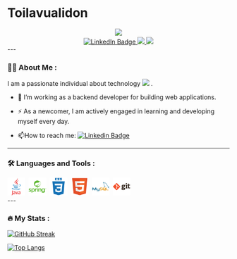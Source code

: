 # Toilavualidon
<div id="header" align="center"> 
  <img src="https://media.giphy.com/media/HwBlFQZFcAoUcPHZdX/giphy.gif" width="100"/>
  <div id="badges">
  <a href="https://www.linkedin.com/in/haitruong1420/">
    <img src="https://img.shields.io/badge/LinkedIn-blue?style=for-the-badge&logo=linkedin&logoColor=white" alt="LinkedIn Badge"/>
  </a>
  <a href="https://www.facebook.com/h1812081/">
    <img src="https://img.shields.io/badge/Facebook-1877F2?style=for-the-badge&logo=facebook&logoColor=white"/>
  </a>
    <img src="https://img.shields.io/badge/Gmail-D14836?style=for-the-badge&logo=gmail&logoColor=white"/>
</div>
</div>
<!-- <div align="center">
  <img src="https://media.giphy.com/media/dWesBcTLavkZuG35MI/giphy.gif" width="600" height="300"/>
</div> -->
---

### :woman_technologist: About Me :
I am a passionate individual about technology <img src="https://media.giphy.com/media/WUlplcMpOCEmTGBtBW/giphy.gif" width="30"> .
- :telescope: I’m working as a backend developer for building web applications.

- :zap: As a newcomer, I am actively engaged in learning and developing myself every day.

- :mailbox:How to reach me: [![Linkedin Badge](https://img.shields.io/badge/-js1420-blue?style=flat&logo=Linkedin&logoColor=white)](https://www.linkedin.com/in/haitruong1420/)
- ---

### :hammer_and_wrench: Languages and Tools :
<div>
  <img src="https://github.com/devicons/devicon/blob/master/icons/java/java-original-wordmark.svg" title="Java" alt="Java" width="40" height="40"/>&nbsp;
  <img src="https://github.com/devicons/devicon/blob/master/icons/spring/spring-original-wordmark.svg" title="Spring" alt="Spring" width="40" height="40"/>&nbsp;
  <img src="https://github.com/devicons/devicon/blob/master/icons/css3/css3-plain-wordmark.svg"  title="CSS3" alt="CSS" width="40" height="40"/>&nbsp;
  <img src="https://github.com/devicons/devicon/blob/master/icons/html5/html5-original.svg" title="HTML5" alt="HTML" width="40" height="40"/>&nbsp;
  <img src="https://github.com/devicons/devicon/blob/master/icons/mysql/mysql-original-wordmark.svg" title="MySQL"  alt="MySQL" width="40" height="40"/>&nbsp;
  <img src="https://github.com/devicons/devicon/blob/master/icons/git/git-original-wordmark.svg" title="Git" **alt="Git" width="40" height="40"/>
</div>
---

### :fire: My Stats :
[![GitHub Streak](https://github-readme-streak-stats.herokuapp.com?user=jason1420&theme=dark&exclude_days=Sun%2CSat)](https://git.io/streak-stats)

[![Top Langs](https://github-readme-stats.vercel.app/api/top-langs/?username=jason1420&layout=compact&theme=vision-friendly-dark)](https://github.com/anuraghazra/github-readme-stats)
